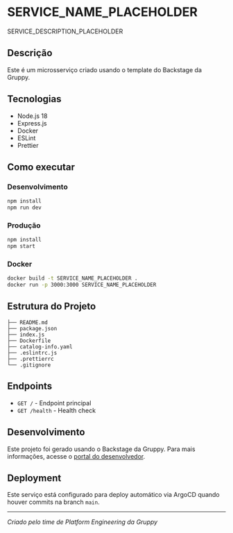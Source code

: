 # SERVICE_NAME_PLACEHOLDER

SERVICE_DESCRIPTION_PLACEHOLDER

## Descrição

Este é um microsserviço criado usando o template do Backstage da Gruppy.

## Tecnologias

- Node.js 18
- Express.js
- Docker
- ESLint
- Prettier

## Como executar

### Desenvolvimento
```bash
npm install
npm run dev
```

### Produção
```bash
npm install
npm start
```

### Docker
```bash
docker build -t SERVICE_NAME_PLACEHOLDER .
docker run -p 3000:3000 SERVICE_NAME_PLACEHOLDER
```

## Estrutura do Projeto

```
├── README.md
├── package.json
├── index.js
├── Dockerfile
├── catalog-info.yaml
├── .eslintrc.js
├── .prettierrc
└── .gitignore
```

## Endpoints

- `GET /` - Endpoint principal
- `GET /health` - Health check

## Desenvolvimento

Este projeto foi gerado usando o Backstage da Gruppy. Para mais informações, acesse o [portal do desenvolvedor](https://backstage.gruppy.com.br).

## Deployment

Este serviço está configurado para deploy automático via ArgoCD quando houver commits na branch `main`.

---
*Criado pelo time de Platform Engineering da Gruppy*
